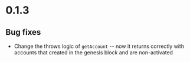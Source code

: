 # 0.1.3

## Bug fixes

- Change the throws logic of `getAccount` -- now it returns correctly with accounts that created in the genesis block and are non-activated